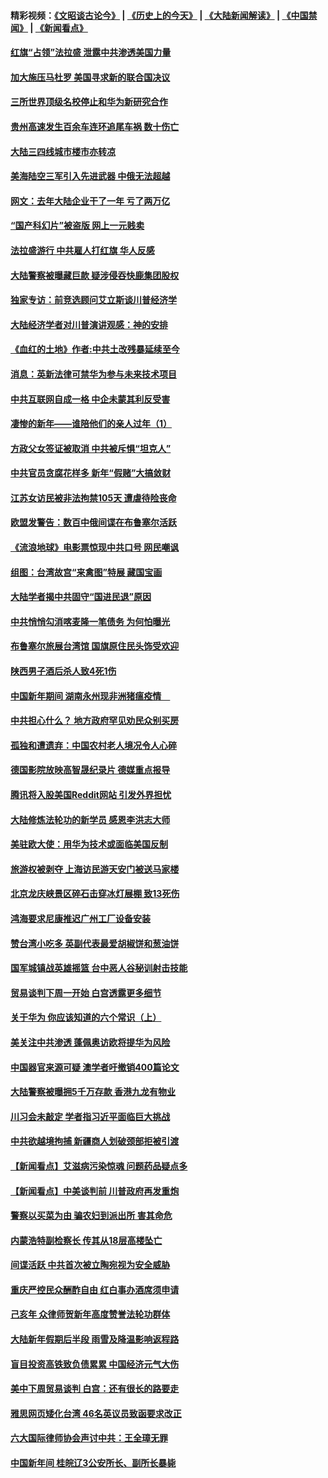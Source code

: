 #### 精彩视频：[《文昭谈古论今》](http://45.76.195.252/wenzhao) | [《历史上的今天》](http://45.76.195.252/today-in-history) | [《大陆新闻解读》](http://45.76.195.252/ntdtv-comedy) | [《中国禁闻》](http://45.76.195.252/ntdtv-news) | [《新闻看点》](http://45.76.195.252/news-insight) 

 #### [红旗“占领”法拉盛 泄露中共渗透美国力量](../pages/nsc413/n11035177.md?t=02101531) 


#### [加大施压马杜罗 美国寻求新的联合国决议](../pages/nsc413/n11035619.md?t=02101531) 

#### [三所世界顶级名校停止和华为新研究合作](../pages/nsc413/n11034829.md?t=02101531) 

#### [贵州高速发生百余车连环追尾车祸 数十伤亡](../pages/nsc413/n11035357.md?t=02101531) 

#### [大陆三四线城市楼市亦转凉](../pages/nsc413/n11035261.md?t=02101531) 

#### [美海陆空三军引入先进武器 中俄无法超越](../pages/nsc413/n11019720.md?t=02101531) 

#### [网文：去年大陆企业干了一年 亏了两万亿](../pages/nsc413/n11035104.md?t=02101531) 

#### [“国产科幻片”被盗版 网上一元贱卖](../pages/nsc413/n11035079.md?t=02101531) 

#### [法拉盛游行 中共雇人打红旗 华人反感](../pages/nsc413/n11035206.md?t=02101531) 

#### [大陆警察被曝藏巨款 疑涉侵吞快鹿集团股权](../pages/nsc413/n11035050.md?t=02101531) 

#### [独家专访：前竞选顾问艾立斯谈川普经济学](../pages/nsc413/n11034992.md?t=02101531) 

#### [大陆经济学者对川普演讲观感：神的安排](../pages/nsc413/n11034989.md?t=02101531) 

#### [《血红的土地》作者:中共土改残暴延续至今](../pages/nsc413/n11034781.md?t=02101531) 

#### [消息：英新法律可禁华为参与未来技术项目](../pages/nsc413/n11034647.md?t=02101531) 

#### [中共互联网自成一格 中企未蒙其利反受害](../pages/nsc413/n11034725.md?t=02101531) 

#### [凄惨的新年——谁陪他们的亲人过年（1）](../pages/nsc413/n11032494.md?t=02101531) 

#### [方政父女签证被取消 中共被斥惧“坦克人”](../pages/nsc413/n11034628.md?t=02101531) 

#### [中共官员贪腐花样多 新年“假赌”大搞敛财](../pages/nsc413/n11034557.md?t=02101531) 

#### [江苏女访民被非法拘禁105天 遭虐待险丧命](../pages/nsc413/n11034450.md?t=02101531) 

#### [欧盟发警告：数百中俄间谍在布鲁塞尔活跃](../pages/nsc413/n11034561.md?t=02101531) 

#### [《流浪地球》电影票惊现中共口号 网民嘲讽](../pages/nsc413/n11033589.md?t=02101531) 

#### [组图：台湾故宫“来禽图”特展 藏国宝画](../pages/nsc413/n11034389.md?t=02101531) 

#### [大陆学者揭中共固守“国进民退”原因](../pages/nsc413/n11033893.md?t=02101531) 

#### [中共悄悄勾消喀麦隆一笔债务 为何怕曝光](../pages/nsc413/n11029114.md?t=02101531) 


#### [布鲁塞尔旅展台湾馆 国旗原住民头饰受欢迎](../pages/nsc413/n11034097.md?t=02101531) 

#### [陕西男子酒后杀人致4死1伤](../pages/nsc413/n11033969.md?t=02101531) 

#### [中国新年期间 湖南永州现非洲猪瘟疫情　](../pages/nsc413/n11034014.md?t=02101531) 

#### [中共担心什么？ 地方政府罕见劝民众别买房](../pages/nsc413/n11033827.md?t=02101531) 

#### [孤独和遭遗弃：中国农村老人境况令人心碎](../pages/nsc413/n11033322.md?t=02101531) 

#### [德国影院放映高智晟纪录片 德媒重点报导](../pages/nsc413/n11033624.md?t=02101531) 

#### [腾讯将入股美国Reddit网站 引发外界担忧](../pages/nsc413/n11033604.md?t=02101531) 

#### [大陆修炼法轮功的新学员 感恩李洪志大师](../pages/nsc413/n11030592.md?t=02101531) 

#### [美驻欧大使：用华为技术或面临美国反制](../pages/nsc413/n11033036.md?t=02101531) 

#### [旅游权被剥夺 上海访民游天安门被送马家楼](../pages/nsc413/n11033625.md?t=02101531) 

#### [北京龙庆峡景区碎石击穿冰灯展棚 致13死伤](../pages/nsc413/n11033557.md?t=02101531) 

#### [鸿海要求尼康推迟广州工厂设备安装](../pages/nsc413/n11033581.md?t=02101531) 

#### [赞台湾小吃多 英副代表最爱胡椒饼和葱油饼](../pages/nsc413/n11033540.md?t=02101531) 

#### [国军城镇战英雄摇篮 台中恶人谷秘训射击技能](../pages/nsc413/n11033523.md?t=02101531) 

#### [贸易谈判下周一开始 白宫透露更多细节](../pages/nsc413/n11033359.md?t=02101531) 

#### [关于华为 你应该知道的六个常识（上）](../pages/nsc413/n11032957.md?t=02101531) 

#### [美关注中共渗透 蓬佩奥访欧将提华为风险](../pages/nsc413/n11032871.md?t=02101531) 

#### [中国器官来源可疑 澳学者吁撤销400篇论文](../pages/nsc413/n11032256.md?t=02101531) 

#### [大陆警察被曝拥5千万存款 香港九龙有物业](../pages/nsc413/n11033135.md?t=02101531) 

#### [川习会未敲定 学者指习近平面临巨大挑战](../pages/nsc413/n11032752.md?t=02101531) 

#### [中共欲越境拘捕 新疆商人划破颈部拒被引渡](../pages/nsc413/n11032947.md?t=02101531) 

#### [【新闻看点】艾滋病污染惊魂 问题药品疑点多](../pages/nsc413/n11032809.md?t=02101531) 

#### [【新闻看点】中美谈判前 川普政府再发重炮](../pages/nsc413/n11032676.md?t=02101531) 

#### [警察以买菜为由 骗农妇到派出所 害其命危](../pages/nsc413/n11032835.md?t=02101531) 

#### [内蒙浩特副检察长 传其从18层高楼坠亡](../pages/nsc413/n11032731.md?t=02101531) 

#### [间谍活跃 中共首次被立陶宛视为安全威胁](../pages/nsc413/n11032894.md?t=02101531) 

#### [重庆严控民众酬酢自由 红白事办酒席须申请](../pages/nsc413/n11032890.md?t=02101531) 

#### [己亥年 众律师贺新年高度赞誉法轮功群体](../pages/nsc413/n11031426.md?t=02101531) 

#### [大陆新年假期后半段 雨雪及降温影响返程路](../pages/nsc413/n11032700.md?t=02101531) 

#### [盲目投资高铁致负债累累 中国经济元气大伤](../pages/nsc413/n11032528.md?t=02101531) 

#### [美中下周贸易谈判 白宫：还有很长的路要走](../pages/nsc413/n11032579.md?t=02101531) 

#### [雅思网页矮化台湾 46名英议员致函要求改正](../pages/nsc413/n11032619.md?t=02101531) 

#### [六大国际律师协会声讨中共：王全璋无罪](../pages/nsc413/n11032531.md?t=02101531) 

#### [中国新年间 桂皖辽3公安所长、副所长暴毙](../pages/nsc413/n11032348.md?t=02101531) 

